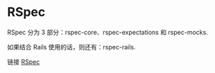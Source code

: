 # RSpec

RSpec 分为 3 部分：rspec-core、rspec-expectations 和 rspec-mocks.

如果结合 Rails 使用的话，则还有：rspec-rails.

链接 [RSpec](http://www.rubydoc.info/github/rspec/rspec)

